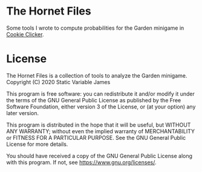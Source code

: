 The Hornet Files
================

Some tools I wrote to compute probabilities for the Garden minigame
in [Cookie Clicker](https://orteil.dashnet.org/cookieclicker/).


License
=======

The Hornet Files is a collection of tools to analyze the Garden minigame.
Copyright (C) 2020 Static Variable James

This program is free software: you can redistribute it and/or modify
it under the terms of the GNU General Public License as published by
the Free Software Foundation, either version 3 of the License, or
(at your option) any later version.

This program is distributed in the hope that it will be useful,
but WITHOUT ANY WARRANTY; without even the implied warranty of
MERCHANTABILITY or FITNESS FOR A PARTICULAR PURPOSE. See the
GNU General Public License for more details.

You should have received a copy of the GNU General Public License
along with this program. If not, see <https://www.gnu.org/licenses/>.
